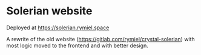 # Solerian website

Deployed at https://solerian.rymiel.space

A rewrite of the old website (https://gitlab.com/rymiel/crystal-solerian) with most logic moved to the frontend and with
better design.
